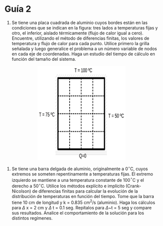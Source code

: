 # Guía 2

1. Se tiene una placa cuadrada de aluminio cuyos bordes están en las
condiciones que se indican en la figura: tres lados a temperaturas fijas
y otro, el inferior, aislado térmicamente (flujo de calor igual a cero).
Encuentre, utilizando el método de diferencias finitas, los valores de
temperatura y flujo de calor para cada punto. Utilice primero la grilla
señalada y luego generalice el problema a un número variable de nodos en
cada eje de coordenadas. Haga un estudio del tiempo de cálculo en
función del tamaño del sistema.

<p align="center">
 <img src="./chapa.png"
  style="width:3in;height:3.2in" />


1. Se tiene una barra delgada de aluminio, originalmente a 0$^\circ$C,
cuyos extremos se someten repentinamente a temperaturas fijas.
El extremo izquierdo se mantiene a una temperatura constante de 100$^\circ$C y el
derecho a 50$^\circ$C. Utilice los métodos explícito e implícito
(Crank-Nicolson) de diferencias finitas para calcular la evolución de la
distribución de temperaturas en función del tiempo. Tome que la barra
tiene 10 cm de longitud y k = 0.835 cm$^2$/s (aluminio). Haga los cálculos
para $\Delta$ x = 2 cm y $\Delta$ t = 0.1 seg.
Repítalos para $\Delta$~t = 5 seg y compare sus resultados.
Analice el comportamiento de la solución para los distintos regímenes.
